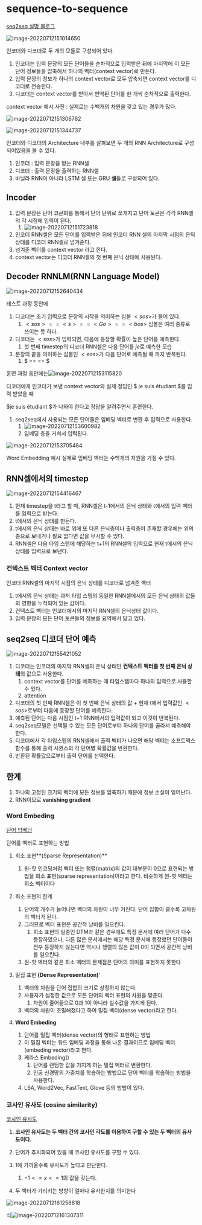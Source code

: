 

# sequence-to-sequence 

[seq2seq 설명 블로그](https://wikidocs.net/24996)

![image-20220712151014650](../../images/seq2seq/image-20220712151014650.png)

인코더와 디코더로 두 개의 모듈로 구성되어 있다.

1. 인코더는 입력 문장의 모든 단어들을 순차적으로 입력받은 뒤에 마지막에 이 모든 단어 정보들을 압축해서 하나의 벡터(context vector)로 만든다.
2. 입력 문장의 정보가 하나의 context vector로 모두 압축되면 context vector를 디코더로 전송한다.
3. 디코더는 context vector를 받아서 번역된 단어를 한 개씩 순차적으로 출력한다.



context vector 예시 사진 : 실제로는 수백개의 차원을 갖고 있는 경우가 많다.

![image-20220712151306762](../../images/seq2seq/image-20220712151306762.png)





![image-20220712151344737](../../images/seq2seq/image-20220712151344737.png)

인코더와 디코더의 Architecture 내부를 살펴보면 두 개의 RNN Architecture로 구성되어있음을 볼 수 있다.

1. 인코더 : 입력 문장을 받는 RNN셀
2. 디코더 : 출력 문장을 출력하는  RNN셀 
3. 바닐라 RNN이 아니라 LSTM 셀 또는 GRU **셀**들로 구성되어 있다.



## Incoder

1. 입력 문장은 단어 코큰화를 통해서 단어 단위로 쪼개지고 단어 토큰은 각각 RNN셀의 각 시점에 입력이 된다.
   1. ![image-20220712151723818](../../images/seq2seq/image-20220712151723818.png)
2. 인코더 RNN셀은 모든 단어를 입력받은 뒤에 인코더 RNN 셀의 마지막 시점의 은틱 상태를 디코더 RNN셀로 넘겨준다.
3. 넘겨준 벡터를 context vector 라고 한다.
4. context vector는 디코더 RNN셀의 첫 번째 은닉 상태에 사용된다.



## Decoder RNNLM(RNN Language Model)

![image-20220712152640434](../../images/seq2seq/image-20220712152640434.png)

테스트 과정 동안에

1. 디코더는 초기 입력으로 문장의 시작을 의미하는 심볼 $<sos>$가 들어 있다.
   1. $<sos> == <s> == <Go> == <bos>$ 심볼은 여러 종류로 쓰이는 듯 하다.
2. 디코더는 $<sos>$가 입력되면, 다음에 등장할 확률이 높은 단어를 예측한다.
   1. 첫 번째 timestep의 디코더 RNN셀은 다음 단어를 $je$로 예측한 모습
3. 문장의 끝을 의미하는 심볼인 $<eos>$가 다음 단어로 예측될 때 까지 반복된다.
   1. $<eos> == </s> == <end> $



훈련 과정 동안에는![image-20220712153115820](../../images/seq2seq/image-20220712153115820.png)

디코더에게 인코더가 보낸 context vector와 실제 정답인 $<sos> je suis étudiant $를 입력 받았을 때

 $je suis étudiant <eos> $가 나와야 한다고 정답을 알려주면서 훈련한다.

1. seq2seq에서 사용되는 모든 단어들은 임베딩 벡터로 변환 후 입력으로 사용한다.
   1. ![image-20220712153600982](../../images/seq2seq/image-20220712153600982.png)
   2. 임베딩 층을 거쳐서 입력된다.

![image-20220712153705484](../../images/seq2seq/image-20220712153705484.png)

Word Embedding 예시 실제로 임베딩 벡터는 수백개의 차원을 가질 수 있다.



## RNN셀에서의 timestep

![image-20220712154416467](../../images/seq2seq/image-20220712154416467.png)

1. 현재 timestep을 t라고 할 때,  RNN셀은 t-1에서의 은닉 상태와 t에서의 입력 벡터를 입력으로 받는다.
2. t에서의 은닉 상태를 만든다.
3. t에서의 은닉 상태는 바로 위에 또 다른 은닉층이나 출력층이 존재할 경우에는 위의 층으로 보내거나 필요 없다면 값을 무시할 수 있다.
4. RNN셀은 다음 타임 스텝에 해당하는 t+1의 RNN셀의 입력으로 현재 t에서의 은닉 상태를 입력으로 보낸다.



### 컨텍스트 벡터 Context vector

인코더 RNN셀의 마지막 시점의 은닉 상태를 디코더로 넘겨준 벡터

1. t에서의 은닉 상태는 과저 타입 스텝의 동일한 RNN셀에서의 모든 은닉 상태의 값들의 영향을 누적되어 있는 값이다.
2. 컨텍스트 벡터는 인코더에서의 마지막 RNN셀의 은닉상태 값이다.
3. 입력 문장의 모든 단어 토큰들의 정보를 요약해서 닮고 있다.





## seq2seq 디코더 단어 예측

![image-20220712155421052](../../images/seq2seq/image-20220712155421052.png)

1. 디코더는 인코더의 마지막 RNN셀의 은닉 상태인 **컨텍스트 벡터를 첫 번째 은닉 상태**의 값으로 사용한다.
   1. context vector를 단어를 예측하는 매 타임스텝마다 하나의 입력으로 사용할 수 있다.
   2. attention
2. 디코더의 첫 번째 RNN셀은 이 첫 번째 은닉 상태의 값 + 현재 t에서 입력값인 $<sos>$로부터 다음에 등장할 단어를 예측한다.
3. 예측된 단어는 다음 시점인 t+1 RNN에서의 입력값이 되고 이것이 반복된다.
4. seq2seq모델은 선택될 수 있는 모든 단어로부터 하나의 단어를 골라서 예측해야 한다.
5. 디코더에서 각 타임스텝의 RNN셀에서 출력 벡터가 나오면 해당 벡터는 소프트맥스 함수를 통해 출력 시퀀스의 각 단어별 확률값을 반환한다.
6. 반환된 확률값으로부터  출력 단어를 선택한다.



## 한계

1. 하나의 고정된 크기의 벡터에 모든 정보를 압축하기 때문에 정보 손실이 일어난다.
2. RNN이므로 **vanishing gradient** 



### Word Embeding

[단어 임베딩](https://wikidocs.net/33520)

단어를 벡터로 표현하는 방법

1. 희소 표현**(Sparse Representation)**
   1. 원-핫 인코딩처럼 벡터 또는 행렬(matrix)의 값이 대부분이 0으로 표현되는 방법을 희소 표현(sparse representation)이라고 한다. 비슷하게 원-핫 벡터는 희소 벡터이다
2. 희소 표현의 한계
   1. 단어의 개수가 늘어나면 벡터의 차원이 너무 커진다. 단어 집합이 클수록 고차원의 벡터가 된다.
   2. 그러므로 벡터 표현은 공간적 낭비를 일으킨다.
      1. 희소 표현의 일종인 DTM과 같은 경우에도 특정 문서에 여러 단어가 다수 등장하였으나, 다른 많은 문서에서는 해당 특정 문서에 등장했던 단어들이 전부 등장하지 않는다면 역시나 행렬의 많은 값이 0이 되면서 공간적 낭비를 일으킨다.
   3. 원-핫 벡터와 같은 희소 벡터의 문제점은 단어의 의미를 표현하지 못한다



1. 밀집 표현 **(Dense Representation)**'
   1. 벡터의 차원을 단어 집합의 크기로 상정하지 않는다.
   2. 사용자가 설정한 값으로 모든 단어의 벡터 표현의 차원을 맞춘다.
      1. 차원이 줄어듦으로 0과 1이 아니라 실수값을 가지게 된다.
   3. 벡터의 차원이 조밀해졌다고 하여 밀집 벡터(dense vector)라고 한다.



1. **Word Embeding**
   1. 단어를 밀집 벡터(dense vector)의 형태로 표현하는 방법
   2. 이 밀집 벡터는 워드 임베딩 과정을 통해 나온 결과이므로 임베딩 벡터(embeding vector)라고 한다.
   3. 케라스 Embeding()
      1. 단어를 랜덤한 값을 가지게 하는 밀집 벡터로 변환한다.
      2. 인공 신경망의 가중치를 학습하는 방법으로 단어 벡터를 학습하는 방법을 사용한다.
   4.  LSA, Word2Vec, FastText, Glove 등의 방법이 있다.



### 코사인 유사도 (cosine similarity)

[코사인 유사도](https://wikidocs.net/24603)

1. **코사인 유사도는 두 벡터 간의 코사인 각도를 이용하여 구할 수 있는 두 벡터의 유사도이다.**

2. 단어가 추치화되어 있을 때 코사인 유사도를 구할 수 있다.

3. 1에 가까울수록 유사도가 높다고 판단한다.
   1. $-1<=x<=1$의 값을 갖는다.
4. 두 벡터가 가리키는 방향이 얼마나 유사한지를 의미한다

![image-20220712161258818](../../images/seq2seq/image-20220712161258818.png)

 

식![image-20220712161307311](../../images/seq2seq/image-20220712161307311.png)





